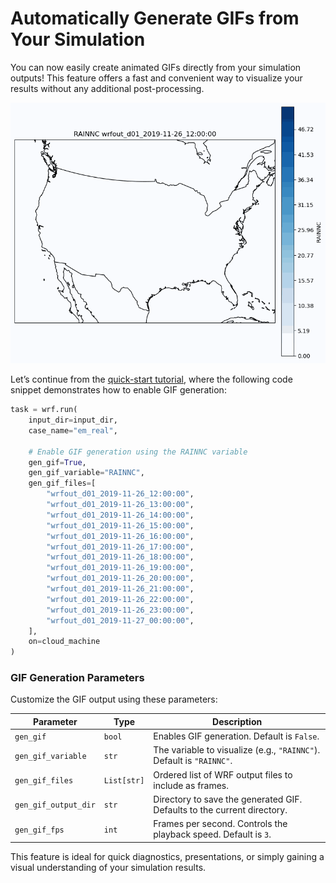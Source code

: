 # Automatically Generate GIFs from Your Simulation
You can now easily create animated GIFs directly from your simulation outputs! 
This feature offers a fast and convenient way to visualize your results without any additional post-processing.

<p align="center"><img src="./_static/RAINNC_animation.gif" alt="Animation with the RAINNC values of the simulation." width="700"></p>

Let’s continue from the [quick-start tutorial](quick-start), where the following code snippet demonstrates 
how to enable GIF generation:

```python
task = wrf.run(
    input_dir=input_dir,
    case_name="em_real",

    # Enable GIF generation using the RAINNC variable
    gen_gif=True,
    gen_gif_variable="RAINNC",
    gen_gif_files=[
        "wrfout_d01_2019-11-26_12:00:00",
        "wrfout_d01_2019-11-26_13:00:00",
        "wrfout_d01_2019-11-26_14:00:00",
        "wrfout_d01_2019-11-26_15:00:00",
        "wrfout_d01_2019-11-26_16:00:00",
        "wrfout_d01_2019-11-26_17:00:00",
        "wrfout_d01_2019-11-26_18:00:00",
        "wrfout_d01_2019-11-26_19:00:00",
        "wrfout_d01_2019-11-26_20:00:00",
        "wrfout_d01_2019-11-26_21:00:00",
        "wrfout_d01_2019-11-26_22:00:00",
        "wrfout_d01_2019-11-26_23:00:00",
        "wrfout_d01_2019-11-27_00:00:00",
    ],
    on=cloud_machine
)
```

### GIF Generation Parameters
Customize the GIF output using these parameters:

| Parameter            | Type        | Description                                                                             |
| -------------------- | ----------- | --------------------------------------------------------------------------------------- |
| `gen_gif`            | `bool`      | Enables GIF generation. Default is `False`.                                             |
| `gen_gif_variable`   | `str`       | The variable to visualize (e.g., `"RAINNC"`). Default is `"RAINNC"`.                    |
| `gen_gif_files`      | `List[str]` | Ordered list of WRF output files to include as frames.|
| `gen_gif_output_dir` | `str`       | Directory to save the generated GIF. Defaults to the current directory.                 |
| `gen_gif_fps`        | `int`       | Frames per second. Controls the playback speed. Default is `3`.                         |

This feature is ideal for quick diagnostics, presentations, or simply gaining a visual understanding 
of your simulation results.
